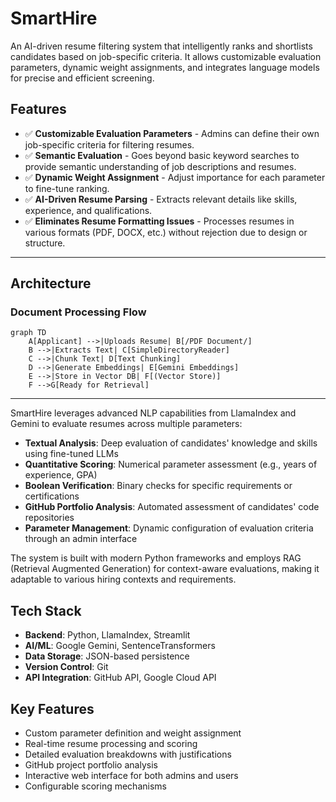 # SmartHire 
An AI-driven resume filtering system that intelligently ranks and shortlists candidates based on job-specific criteria. It allows customizable evaluation parameters, dynamic weight assignments, and integrates language models for precise and efficient screening.

## Features

- ✅ **Customizable Evaluation Parameters** - Admins can define their own job-specific criteria for filtering resumes.  
- ✅ **Semantic Evaluation** - Goes beyond basic keyword searches to provide semantic understanding of job descriptions and resumes. 
- ✅ **Dynamic Weight Assignment** - Adjust importance for each parameter to fine-tune ranking.  
- ✅ **AI-Driven Resume Parsing** - Extracts relevant details like skills, experience, and qualifications.  
- ✅ **Eliminates Resume Formatting Issues** - Processes resumes in various formats (PDF, DOCX, etc.) without rejection due to design or structure.  
---
## Architecture

### Document Processing Flow

```mermaid
graph TD
    A[Applicant] -->|Uploads Resume| B[/PDF Document/]
    B -->|Extracts Text| C[SimpleDirectoryReader]
    C -->|Chunk Text| D[Text Chunking]
    D -->|Generate Embeddings| E[Gemini Embeddings]
    E -->|Store in Vector DB| F[(Vector Store)]
    F -->G[Ready for Retrieval]
```

---

SmartHire leverages advanced NLP capabilities from LlamaIndex and Gemini to evaluate resumes across multiple parameters:

- **Textual Analysis**: Deep evaluation of candidates' knowledge and skills using fine-tuned LLMs
- **Quantitative Scoring**: Numerical parameter assessment (e.g., years of experience, GPA)
- **Boolean Verification**: Binary checks for specific requirements or certifications
- **GitHub Portfolio Analysis**: Automated assessment of candidates' code repositories
- **Parameter Management**: Dynamic configuration of evaluation criteria through an admin interface

The system is built with modern Python frameworks and employs RAG (Retrieval Augmented Generation) for context-aware evaluations, making it adaptable to various hiring contexts and requirements.

## Tech Stack

- **Backend**: Python, LlamaIndex, Streamlit
- **AI/ML**: Google Gemini, SentenceTransformers
- **Data Storage**: JSON-based persistence
- **Version Control**: Git
- **API Integration**: GitHub API, Google Cloud API

## Key Features

- Custom parameter definition and weight assignment
- Real-time resume processing and scoring
- Detailed evaluation breakdowns with justifications
- GitHub project portfolio analysis
- Interactive web interface for both admins and users
- Configurable scoring mechanisms